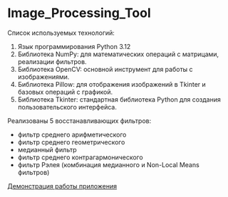 # Image_Processing_Tool
Список используемых технологий: 
1. Язык программирования Python 3.12
2. Библиотека NumPy: для математических операций с матрицами, реализации фильтров.
3. Библиотека OpenCV: основной инструмент для работы с изображениями.
4. Библиотека Pillow: для отображения изображений в Tkinter и базовых операций с графикой.
5. Библиотека Tkinter: стандартная библиотека Python для создания пользовательского интерфейса.

Реализованы 5 восстанавливающих фильтров:
- фильтр среднего арифметического
- фильтр среднего геометрического
- медианный фильтр
- фильтр среднего контрагармонического
- фильтр Рэлея (комбинация медианного и Non-Local Means фильтров)

[Демонстрация работы приложения](https://disk.yandex.ru/i/J5xzh9lYPzDFOg)
